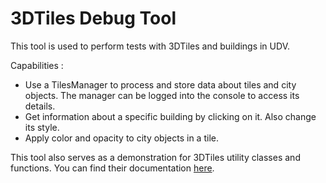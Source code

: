 # 3DTiles Debug Tool

This tool is used to perform tests with 3DTiles and buildings in UDV.

Capabilities :

- Use a TilesManager to process and store data about tiles and city objects. The manager can be logged into the console to access its details.
- Get information about a specific building by clicking on it. Also change its style.
- Apply color and opacity to city objects in a tile.

This tool also serves as a demonstration for 3DTiles utility classes and functions. You can find their documentation [here](src/Utils/3DTiles/Docs/3DTilesInteraction.md).